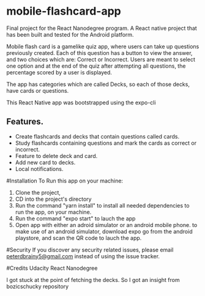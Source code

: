 # mobile-flashcard-app
Final project for the React Nanodegree program. A React native project that has been built and tested for the Android platform.

Mobile flash card is a gamelike quiz app, where users can take up questions previously created. Each of this question
has a button to view the answer, and two choices which are: Correct or Incorrect. Users are meant to select one option
and at the end of the quiz after attempting all questions, the percentage scored by a user is displayed.

The app has categories which are called Decks, so each of those decks, have cards or questions.

This React Native app was bootstrapped using the expo-cli
## Features.

-  Create flashcards and decks that contain questions called cards.
-  Study flashcards containing questions and mark the cards as correct or incorrect.
-  Feature to delete deck and card.
-  Add new card to decks.
-  Local notifications.

#Installation
To Run this app on your machine:
1. Clone the project,
2. CD into the project's directory
3. Run the command "yarn install" to install all needed dependencies to run the app, on your machine.
4. Run the command "expo start" to lauch the app
5. Open app with either an adroid simulator or an android mobile phone. to make use of an android simulator, 
download expo go from the android playstore, and scan the QR code to lauch the app.

#Security
If you discover any security related issues, please email peterdbrainy5@gmail.com instead of using the issue tracker.


#Credits
Udacity React Nanodegree

I got stuck at the point of fetching the decks. So I got an insight from bozicschucky repository
